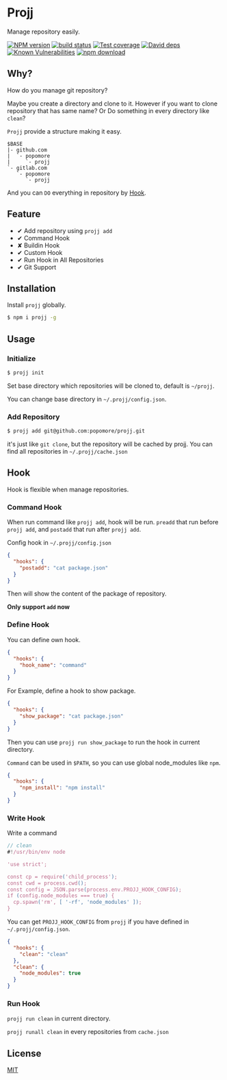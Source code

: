 # Projj

Manage repository easily.

[![NPM version][npm-image]][npm-url]
[![build status][travis-image]][travis-url]
[![Test coverage][codecov-image]][codecov-url]
[![David deps][david-image]][david-url]
[![Known Vulnerabilities][snyk-image]][snyk-url]
[![npm download][download-image]][download-url]

[npm-image]: https://img.shields.io/npm/v/projj.svg?style=flat-square
[npm-url]: https://npmjs.org/package/projj
[travis-image]: https://img.shields.io/travis/popomore/projj.svg?style=flat-square
[travis-url]: https://travis-ci.org/popomore/projj
[codecov-image]: https://codecov.io/gh/popomore/projj/branch/master/graph/badge.svg
[codecov-url]: https://codecov.io/gh/popomore/projj
[david-image]: https://img.shields.io/david/popomore/projj.svg?style=flat-square
[david-url]: https://david-dm.org/popomore/projj
[snyk-image]: https://snyk.io/test/npm/projj/badge.svg?style=flat-square
[snyk-url]: https://snyk.io/test/npm/projj
[download-image]: https://img.shields.io/npm/dm/projj.svg?style=flat-square
[download-url]: https://npmjs.org/package/projj

## Why?

How do you manage git repository?

Maybe you create a directory and clone to it. However if you want to clone repository that has same name? Or Do something in every directory like `clean`?

`Projj` provide a structure making it easy.

```
$BASE
|- github.com
|  `- popomore
|     `- projj
`- gitlab.com
   `- popomore
      `- projj
```

And you can `DO` everything in repository by [Hook](#hook).

## Feature

- ✔︎ Add repository using `projj add`
- ✔︎ Command Hook
- ✘ Buildin Hook
- ✔︎ Custom Hook
- ✔︎ Run Hook in All Repositories
- ✔︎ Git Support

## Installation

Install `projj` globally.

```bash
$ npm i projj -g
```

## Usage

### Initialize

```bash
$ projj init
```

Set base directory which repositories will be cloned to, default is `~/projj`.

You can change base directory in `~/.projj/config.json`.

### Add Repository

```bash
$ projj add git@github.com:popomore/projj.git
```

it's just like `git clone`, but the repository will be cached by projj. You can find all repositories in `~/.projj/cache.json`

## Hook

Hook is flexible when manage repositories.

### Command Hook

When run command like `projj add`, hook will be run. `preadd` that run before `projj add`, and `postadd` that run after `projj add`.

Config hook in `~/.projj/config.json`

```json
{
  "hooks": {
    "postadd": "cat package.json"
  }
}
```

Then will show the content of the package of repository.

**Only support `add` now**

### Define Hook

You can define own hook.

```json
{
  "hooks": {
    "hook_name": "command"
  }
}
```

For Example, define a hook to show package.

```json
{
  "hooks": {
    "show_package": "cat package.json"
  }
}
```

Then you can use `projj run show_package` to run the hook in current directory.

`Command` can be used in `$PATH`, so you can use global node_modules like `npm`.

```json
{
  "hooks": {
    "npm_install": "npm install"
  }
}
```

### Write Hook

Write a command

```js
// clean
#!/usr/bin/env node

'use strict';

const cp = require('child_process');
const cwd = process.cwd();
const config = JSON.parse(process.env.PROJJ_HOOK_CONFIG);
if (config.node_modules === true) {
  cp.spawn('rm', [ '-rf', 'node_modules' ]);
}
```

You can get `PROJJ_HOOK_CONFIG` from `projj` if you have defined in `~/.projj/config.json`.

```json
{
  "hooks": {
    "clean": "clean"
  },
  "clean": {
    "node_modules": true
  }
}
```

### Run Hook

`projj run clean` in current directory.

`projj runall clean` in every repositories from `cache.json`

## License

[MIT](LICENSE)

